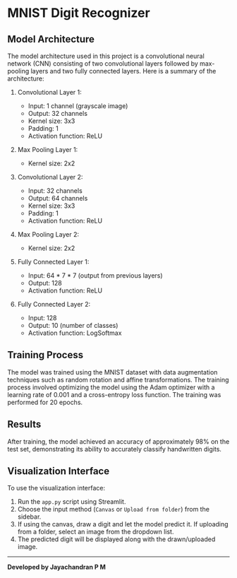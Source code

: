 # MNIST Digit Recognizer

## Model Architecture

The model architecture used in this project is a convolutional neural network (CNN) consisting of two convolutional layers followed by max-pooling layers and two fully connected layers. Here is a summary of the architecture:

1. Convolutional Layer 1:
   - Input: 1 channel (grayscale image)
   - Output: 32 channels
   - Kernel size: 3x3
   - Padding: 1
   - Activation function: ReLU

2. Max Pooling Layer 1:
   - Kernel size: 2x2

3. Convolutional Layer 2:
   - Input: 32 channels
   - Output: 64 channels
   - Kernel size: 3x3
   - Padding: 1
   - Activation function: ReLU

4. Max Pooling Layer 2:
   - Kernel size: 2x2

5. Fully Connected Layer 1:
   - Input: 64 * 7 * 7 (output from previous layers)
   - Output: 128
   - Activation function: ReLU

6. Fully Connected Layer 2:
   - Input: 128
   - Output: 10 (number of classes)
   - Activation function: LogSoftmax

## Training Process

The model was trained using the MNIST dataset with data augmentation techniques such as random rotation and affine transformations. The training process involved optimizing the model using the Adam optimizer with a learning rate of 0.001 and a cross-entropy loss function. The training was performed for 20 epochs.

## Results

After training, the model achieved an accuracy of approximately 98% on the test set, demonstrating its ability to accurately classify handwritten digits.

## Visualization Interface

To use the visualization interface:
1. Run the `app.py` script using Streamlit.
2. Choose the input method (`Canvas` or `Upload from folder`) from the sidebar.
3. If using the canvas, draw a digit and let the model predict it. If uploading from a folder, select an image from the dropdown list.
4. The predicted digit will be displayed along with the drawn/uploaded image.

---

**Developed by Jayachandran P M**
